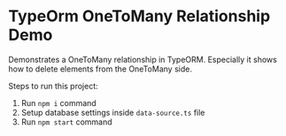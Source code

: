 # TypeOrm OneToMany Relationship Demo

Demonstrates a OneToMany relationship in TypeORM. Especially it shows how to delete elements from the OneToMany side.

Steps to run this project:

1. Run `npm i` command
2. Setup database settings inside `data-source.ts` file
3. Run `npm start` command
